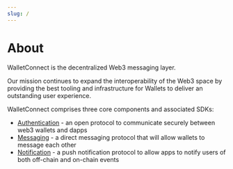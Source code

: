 ```yaml
---
slug: /
---
```


# About

WalletConnect is the decentralized Web3 messaging layer.

Our mission continues to expand the interoperability of the Web3 space by providing the best tooling and infrastructure for Wallets to deliver an outstanding user experience.

WalletConnect comprises three core components and associated SDKs:

- [Authentication](introduction/authentication.md) - an open protocol to communicate securely between web3 wallets and dapps
- [Messaging](introduction/messaging.md) - a direct messaging protocol that will allow wallets to message each other
- [Notification](introduction/notifications.md) - a push notification protocol to allow apps to notify users of both off-chain and on-chain events
